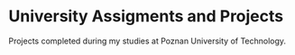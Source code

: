 # University Assigments and Projects
Projects completed during my studies at Poznan University of Technology.
